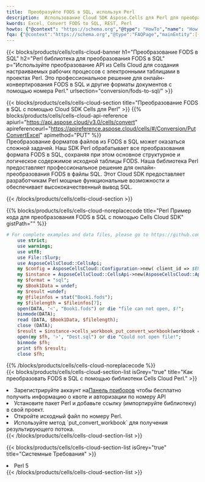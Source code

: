 ```yaml
---
title:  Преобразуйте FODS в SQL, используя Perl
description:  Использование Cloud SDK Aspose.Cells для Perl для преобразования файла формата FODS в файл формата SQL.
kwords: Excel, Convert FODS to SQL, REST, Perl
howto: {"@context": "https://schema.org","@type": "HowTo","name": "How to convert FODS to SQL using the Cells Cloud Perl library.","description": "How to convert FODS to SQL using the Cells Cloud Perl library.","image": {"@type": "ImageObject"},"url": "/perl/conversion/fods-to-sql/","step": [{ "@type": "HowToStep","name": "How to convert FODS to SQL using the Cells Cloud Perl library. step 1", "image": {"@type": "ImageObject",},"url": "/perl/conversion/fods-to-sql/","text": "Register an account at <a href='https://dashboard.aspose.cloud/'>Dashboard</a> to get free API quota & authorization details",},{ "@type": "HowToStep","name": "How to convert FODS to SQL using the Cells Cloud Perl library. step 1", "image": {"@type": "ImageObject",},"url": "/perl/conversion/fods-to-sql/","text": "Install Perl package and add the reference (import the library) to your project.",},{ "@type": "HowToStep","name": "How to convert FODS to SQL using the Cells Cloud Perl library. step 1", "image": {"@type": "ImageObject",},"url": "/perl/conversion/fods-to-sql/","text": "Open the source file in Perl.",},{ "@type": "HowToStep","name": "How to convert FODS to SQL using the Cells Cloud Perl library. step 1", "image": {"@type": "ImageObject",},"url": "/perl/conversion/fods-to-sql/","text": "Use the `put_convert_workbook` method to retrieve the resulting stream.",}, ],"supply": {"@type": "HowToSupply","name": "document"},"tool": [{"@type": "HowToTool","name": "VIM, Visual Studio Code, Eclipse"},{"@type": "HowToTool","name": "Aspose Cells"}],"totalTime": "PT6M"}
fqa: {"@context":"https://schema.org","@type":"FAQPage","mainEntity":[{"@type":"Question","name":"Why convert file formats in C# using REST API?","acceptedAnswer":{"@type":"Answer","text":"Documents are encoded in many ways, and some files may be incompatible with the software you use. To open and read such files, just convert them to appropriate file formats.<br/><ol><li>Install .NET SDK and add the reference (import the library) to your project.</li><li>Open the source file in C# using REST API.</li><li>Call the PutConvertWorkbookRequest() method, passing an output filename with required extension.</li><li>Get the result of conversion as a separate file.</li></ol>"}},{"@type":"Question","name":"What file formats can I convert with your C# library?","acceptedAnswer":{"@type":"Answer","text":"We support a variety of file formats for conversion using .NET library, including XLSX, Excel, xls , PDF, CSV, HTML, Markdown, XML, PNG, JPG, TIFF, Json, TXT and many more."}},{"@type":"Question","name":"What is the maximum allowed file size for conversion using this .NET library?","acceptedAnswer":{"@type":"Answer","text":"There are no file size limits for format conversions using .NET library."}}]}
---
```

{{< blocks/products/cells/cells-cloud-banner h1="Преобразование FODS в SQL" h2="Perl библиотека для преобразования FODS в SQL" p="Используйте преобразование API из Cells Cloud для создания настраиваемых рабочих процессов с электронными таблицами в проектах Perl. Это профессиональное решение для онлайн-конвертирования FODS в SQL и другие форматы документов с помощью номера Perl." urlsection="conversion/fods-to-sql/" >}}

{{< blocks/products/cells/cells-cloud-section title="Преобразование FODS в SQL с помощью Cloud SDK Cells для Perl" >}}
{{% blocks/products/cells/cells-cloud-api-reference apiurl="https://api.aspose.cloud/v3.0/cells/convert" apireferenceurl="https://apireference.aspose.cloud/cells/#/Conversion/PutConvertExcel" apimethod="PUT" %}}
<br/>
Преобразование форматов файлов из FODS в SQL может оказаться сложной задачей. Наш SDK Perl обрабатывает все преобразования формата FODS в SQL, сохраняя при этом основное структурное и логическое содержимое исходной таблицы FODS. Наша библиотека Perl предоставляет профессиональное решение для онлайн-преобразования FODS в файлы SQL. Этот Cloud SDK предоставляет разработчикам Perl мощные функциональные возможности и обеспечивает высококачественный вывод SQL.

{{< /blocks/products/cells/cells-cloud-section >}}

{{% blocks/products/cells/cells-cloud-noreplacecode title="Perl Пример кода для преобразования FODS в SQL с помощью Cells Cloud SDK" gistPath="" %}}
 
```perl
# For complete examples and data files, please go to https://github.com/aspose-cells-cloud/aspose-cells-cloud-perl/
    use strict;
    use warnings;
    use utf8; 
    use File::Slurp;
    use AsposeCellsCloud::CellsApi;
    my $config = AsposeCellsCloud::Configuration->new( client_id => $ENV{'ProductClientId'}, client_secret => $ENV{'ProductClientSecret'});
    my $instance = AsposeCellsCloud::CellsApi->new(AsposeCellsCloud::ApiClient->new( $config));
    my $format = "sql";
    my $Book1Data = undef;
    my $result =undef;
    my @fileinfos = stat("Book1.fods");
    my $filelength = $fileinfos[7];
    open(DATA, '<', "Book1.fods") or die "file can not open, $!";
    binmode(DATA);
    read (DATA, $Book1Data, $filelength);
    close (DATA); 
    $result = $instance->cells_workbook_put_convert_workbook(workbook => $Book1Data, format => $format);
    open(my $fh, '>', "Dest.sql") or die "Could not open file!";
    binmode $fh;
    print $fh $result;
    close $fh;
```
 
{{% /blocks/products/cells/cells-cloud-noreplacecode %}}
<br/>
{{< blocks/products/cells/cells-cloud-section-list isGrey="true" title="Как преобразовать FODS в SQL с помощью библиотеки Cells Cloud Perl." >}}
<li> Зарегистрируйте аккаунт на<a href="https://dashboard.aspose.cloud/">Панель приборов</a> чтобы бесплатно получить информацию о квоте и авторизации по номеру API</li>
<li>Установите пакет Perl и добавьте ссылку (импортируйте библиотеку) в свой проект.</li>
<li>Откройте исходный файл по номеру Perl.</li>
<li>Используйте метод `put_convert_workbook` для получения результирующего потока.</li>
{{< /blocks/products/cells/cells-cloud-section-list >}}

{{< blocks/products/cells/cells-cloud-section-list isGrey="true" title="Системные Требования" >}}
<li>Perl 5</li>
{{< /blocks/products/cells/cells-cloud-section-list >}}
